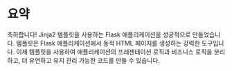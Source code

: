# 요약

축하합니다! Jinja2 템플릿을 사용하는 Flask 애플리케이션을 성공적으로 만들었습니다. 템플릿은 Flask 애플리케이션에서 동적 HTML 페이지를 생성하는 강력한 도구입니다. 이제 템플릿을 사용하여 애플리케이션의 프레젠테이션 로직과 비즈니스 로직을 분리하고, 더 유연하고 유지 관리 가능한 코드를 만들 수 있습니다.
